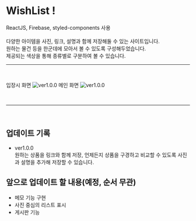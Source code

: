 # WishList !

ReactJS, Firebase, styled-components 사용
<br>
<br>
다양한 아이템을 사진, 링크, 설명과 함께 저장해둘 수 있는 사이트입니다.<br>
원하는 물건 등을 한군데에 모아서 볼 수 있도록 구성해두었습니다.<br>
제공되는 색상을 통해 종류별로 구분하여 볼 수 있습니다.
<br>

---
<br>

입장시 화면
![ver1.0.0](https://user-images.githubusercontent.com/92746200/197584589-f7ae5fa8-2879-498a-bb09-2ff4d951099d.png)
메인 화면
![ver1.0.0](https://user-images.githubusercontent.com/92746200/197585017-da1993be-1614-471c-99d7-f1ca403721b9.png)

<br>

---
<br>

## 업데이트 기록

- ver1.0.0 <br>
  원하는 상품을 링크와 함께 저장, 언제든지 상품을 구경하고 비교할 수 있도록 사진과 설명을 추가해 저장할 수 있습니다.

## 앞으로 업데이트 할 내용(예정, 순서 무관)

- 메모 기능 구현
- 사진 중심의 리스트 표시
- 게시판 기능
